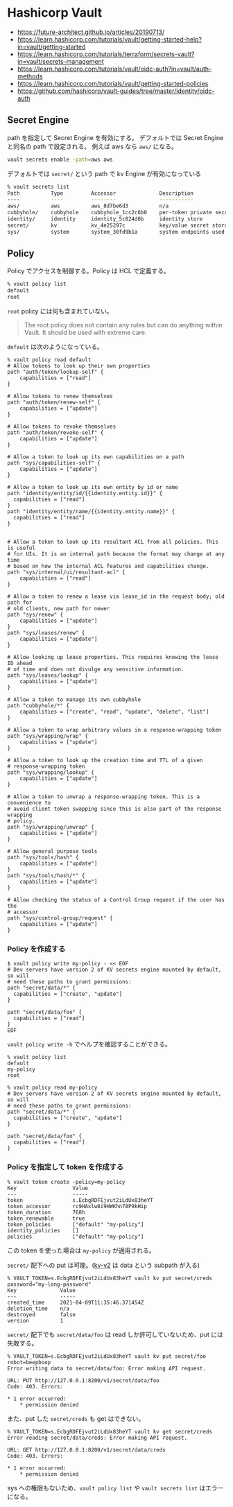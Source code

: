 # Hashicorp Vault

- https://future-architect.github.io/articles/20190713/
- https://learn.hashicorp.com/tutorials/vault/getting-started-help?in=vault/getting-started
- https://learn.hashicorp.com/tutorials/terraform/secrets-vault?in=vault/secrets-management
- https://learn.hashicorp.com/tutorials/vault/oidc-auth?in=vault/auth-methods
- https://learn.hashicorp.com/tutorials/vault/getting-started-policies
- https://github.com/hashicorp/vault-guides/tree/master/identity/oidc-auth

## Secret Engine

path を指定して Secret Engine を有効にする。
デフォルトでは Secret Engine と同名の path で設定される。
例えば aws なら `aws/` になる。

```bash
vault secrets enable -path=aws aws
```

デフォルトでは `secret/` という path で kv Engine が有効になっている

```bash
% vault secrets list
Path          Type         Accessor              Description
----          ----         --------              -----------
aws/          aws          aws_8d7be6d3          n/a
cubbyhole/    cubbyhole    cubbyhole_1cc2c6b0    per-token private secret storage
identity/     identity     identity_5c824d0b     identity store
secret/       kv           kv_4e25297c           key/value secret storage
sys/          system       system_30fd9b1a       system endpoints used for control, policy and debugging
```

## Policy

Policy でアクセスを制御する。Policy は HCL で定義する。

```bash
% vault policy list
default
root
```

`root` policy には何も含まれていない。

> The root policy does not contain any rules but can do anything within Vault. It should be used with extreme care.

`default` は次のようになっている。

```
% vault policy read default
# Allow tokens to look up their own properties
path "auth/token/lookup-self" {
    capabilities = ["read"]
}

# Allow tokens to renew themselves
path "auth/token/renew-self" {
    capabilities = ["update"]
}

# Allow tokens to revoke themselves
path "auth/token/revoke-self" {
    capabilities = ["update"]
}

# Allow a token to look up its own capabilities on a path
path "sys/capabilities-self" {
    capabilities = ["update"]
}

# Allow a token to look up its own entity by id or name
path "identity/entity/id/{{identity.entity.id}}" {
  capabilities = ["read"]
}
path "identity/entity/name/{{identity.entity.name}}" {
  capabilities = ["read"]
}


# Allow a token to look up its resultant ACL from all policies. This is useful
# for UIs. It is an internal path because the format may change at any time
# based on how the internal ACL features and capabilities change.
path "sys/internal/ui/resultant-acl" {
    capabilities = ["read"]
}

# Allow a token to renew a lease via lease_id in the request body; old path for
# old clients, new path for newer
path "sys/renew" {
    capabilities = ["update"]
}
path "sys/leases/renew" {
    capabilities = ["update"]
}

# Allow looking up lease properties. This requires knowing the lease ID ahead
# of time and does not divulge any sensitive information.
path "sys/leases/lookup" {
    capabilities = ["update"]
}

# Allow a token to manage its own cubbyhole
path "cubbyhole/*" {
    capabilities = ["create", "read", "update", "delete", "list"]
}

# Allow a token to wrap arbitrary values in a response-wrapping token
path "sys/wrapping/wrap" {
    capabilities = ["update"]
}

# Allow a token to look up the creation time and TTL of a given
# response-wrapping token
path "sys/wrapping/lookup" {
    capabilities = ["update"]
}

# Allow a token to unwrap a response-wrapping token. This is a convenience to
# avoid client token swapping since this is also part of the response wrapping
# policy.
path "sys/wrapping/unwrap" {
    capabilities = ["update"]
}

# Allow general purpose tools
path "sys/tools/hash" {
    capabilities = ["update"]
}
path "sys/tools/hash/*" {
    capabilities = ["update"]
}

# Allow checking the status of a Control Group request if the user has the
# accessor
path "sys/control-group/request" {
    capabilities = ["update"]
}
```

### Policy を作成する

```
$ vault policy write my-policy - << EOF
# Dev servers have version 2 of KV secrets engine mounted by default, so will
# need these paths to grant permissions:
path "secret/data/*" {
  capabilities = ["create", "update"]
}

path "secret/data/foo" {
  capabilities = ["read"]
}
EOF
```

`vault policy write -h` でヘルプを確認することができる。

```
% vault policy list
default
my-policy
root
```

```
% vault policy read my-policy
# Dev servers have version 2 of KV secrets engine mounted by default, so will
# need these paths to grant permissions:
path "secret/data/*" {
  capabilities = ["create", "update"]
}

path "secret/data/foo" {
  capabilities = ["read"]
}
```

### Policy を指定して token を作成する

```
% vault token create -policy=my-policy
Key                  Value
---                  -----
token                s.EcbgRDFEjvut2iLdUx83heYT
token_accessor       rc9HAxlw8i9HWKhn78P9kHip
token_duration       768h
token_renewable      true
token_policies       ["default" "my-policy"]
identity_policies    []
policies             ["default" "my-policy"]
```

この token を使った場合は `my-policy` が適用される。

`secret/` 配下への put は可能。([kv-v2](https://www.vaultproject.io/docs/secrets/kv/kv-v2/) は data という subpath が入る)

```
% VAULT_TOKEN=s.EcbgRDFEjvut2iLdUx83heYT vault kv put secret/creds password="my-long-password"
Key              Value
---              -----
created_time     2021-04-09T11:35:46.371454Z
deletion_time    n/a
destroyed        false
version          1
```

`secret/` 配下でも `secret/data/foo` は read しか許可していないため、put には失敗する。

```
% VAULT_TOKEN=s.EcbgRDFEjvut2iLdUx83heYT vault kv put secret/foo robot=beepboop               
Error writing data to secret/data/foo: Error making API request.

URL: PUT http://127.0.0.1:8200/v1/secret/data/foo
Code: 403. Errors:

* 1 error occurred:
	* permission denied
```

また、put した `secret/creds` も get はできない。

```
% VAULT_TOKEN=s.EcbgRDFEjvut2iLdUx83heYT vault kv get secret/creds
Error reading secret/data/creds: Error making API request.

URL: GET http://127.0.0.1:8200/v1/secret/data/creds
Code: 403. Errors:

* 1 error occurred:
	* permission denied
```

sys への権限もないため、`vault policy list` や `vault secrets list` はエラーになる。
